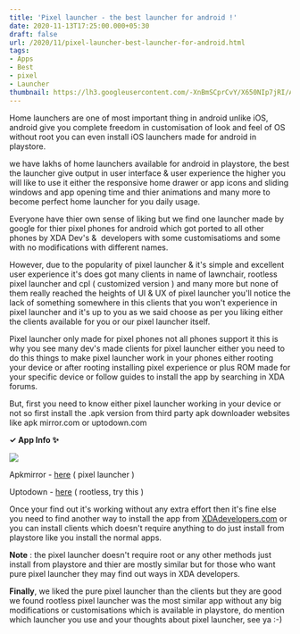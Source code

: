 ```yaml
---
title: 'Pixel launcher - the best launcher for android !'
date: 2020-11-13T17:25:00.000+05:30
draft: false
url: /2020/11/pixel-launcher-best-launcher-for-android.html
tags: 
- Apps
- Best
- pixel
- Launcher
thumbnail: https://lh3.googleusercontent.com/-XnBmSCprCvY/X650NIp7jRI/AAAAAAAACNI/iFr4LSy6Hos0BaJIsNPrah0eDveAuFJ7ACLcBGAsYHQ/s1600/1605268527522623-0.png
---
```


  

Home launchers are one of most important thing in android unlike iOS, android give you complete freedom in customisation of look and feel of OS without root you can even install iOS launchers made for android in playstore.

  

we have lakhs of home launchers available for android in playstore, the best the launcher give output in user interface & user experience the higher you will like to use it either the responsive home drawer or app icons and sliding windows and app opening time and thier animations and many more to become perfect home launcher for you daily usage.

  

Everyone have thier own sense of liking but we find one launcher made by google for thier pixel phones for android which got ported to all other phones by XDA Dev's &  developers with some customisatioms and some with no modifications with different names.

  

However, due to the popularity of pixel launcher & it's simple and excellent user experience it's does got many clients in name of lawnchair, rootless pixel launcher and cpl ( customized version ) and many more but none of them really reached the heights of UI & UX of pixel launcher you'll notice the lack of something somewhere in this clients that you won't experience in pixel launcher and it's up to you as we said choose as per you liking either the clients available for you or our pixel launcher itself.

  

Pixel launcher only made for pixel phones not all phones support it this is why you see many dev's made clients for pixel launcher either you need to do this things to make pixel launcher work in your phones either rooting your device or after rooting installing pixel experience or plus ROM made for your specific device or follow guides to install the app by searching in XDA forums.

  

But, first you need to know either pixel launcher working in your device or not so first install the .apk version from third party apk downloader websites like apk mirror.com or uptodown.com

  

**✓ App Info ✨**

  

 ![](https://lh3.googleusercontent.com/-DVy9Y0D-3Vo/X65x7dvPSxI/AAAAAAAACM8/tgYWxm3hkqoVQWGY41PuhDC9CgQVClawwCLcBGAsYHQ/s1600/1605267944929262-0.png) 

  

  

Apkmirror - [here](https://www.apkmirror.com/apk/google-inc/pixel-launcher/) ( pixel launcher )

  

Uptodown - [here](https://android-7-0-nougat-launcher.en.uptodown.com/android) ( rootless, try this )

  

Once your find out it's working without any extra effort then it's fine else you need to find another way to install the app from [XDAdevelopers.com](http://XDAdevelopers.com) or you can install clients which doesn't require anything to do just install from playstore like you install the normal apps.

  

**Note** : the pixel launcher doesn't require root or any other methods just install from playstore and thier are mostly similar but for those who want pure pixel launcher they may find out ways in XDA developers.

  

**Finally**, we liked the pure pixel launcher than the clients but they are good we found rootless pixel launcher was the most similar app without any big modifications or customisations which is available in playstore, do mention which launcher you use and your thoughts about pixel launcher, see ya :-)